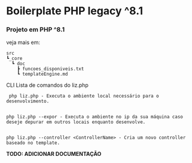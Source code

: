 # Boilerplate PHP legacy ^8.1 
### Projeto em PHP ^8.1


veja mais em:
```
src
┗_core
  ┗ doc
    ┣ funcoes_disponiveis.txt
    ┗ templateEngine.md
```

CLI
Lista de comandos do liz.php
```
 php liz.php - Executa o ambiente local necessário para o desenvolvimento. 


php liz.php --expor - Executa o ambiente no ip da sua máquina caso deseje depurar em outros locais enquanto desenvolve. 


php liz.php --controller <ControllerName> - Cria um novo controller baseado no template.
```


__TODO: ADICIONAR DOCUMENTAÇÃO__